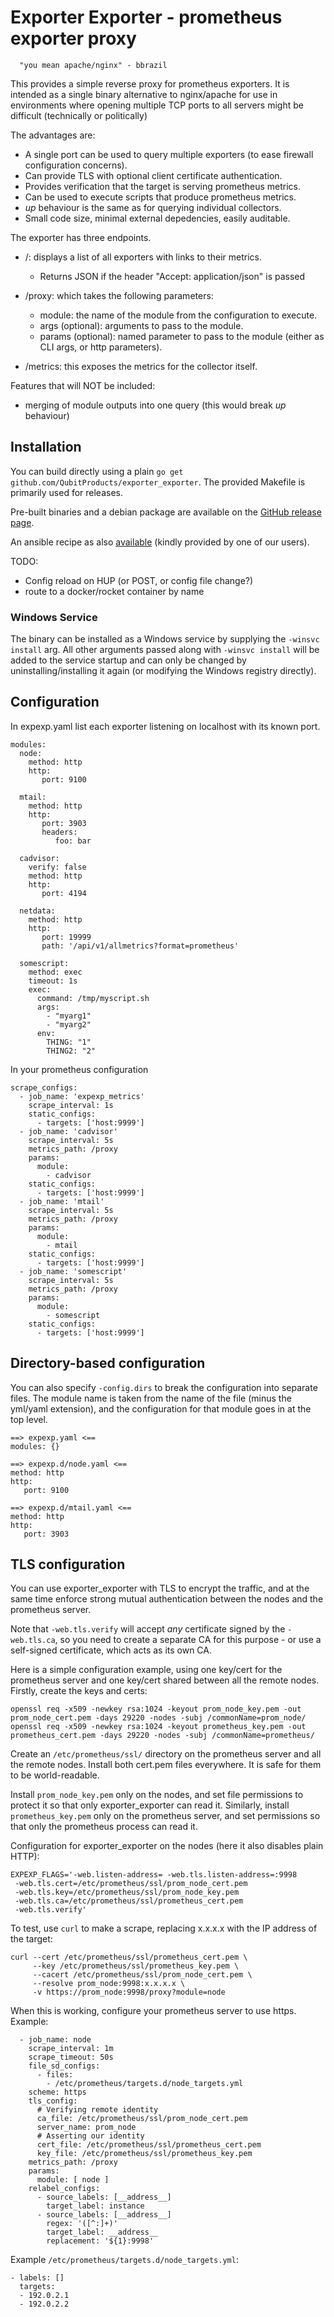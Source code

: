# Exporter Exporter - prometheus exporter proxy

```   "you mean apache/nginx" - bbrazil ```

This provides a simple reverse proxy for prometheus exporters. It is intended as a
single binary alternative to nginx/apache for use in environments where opening multiple
TCP ports to all servers might be difficult (technically or politically)

The advantages are:

- A single port can be used to query multiple exporters (to ease firewall configuration concerns).
- Can provide TLS with optional client certificate authentication.
- Provides verification that the target is serving prometheus metrics.
- Can be used to execute scripts that produce prometheus metrics.
- _up_ behaviour is the same as for querying individual collectors.
- Small code size, minimal external depedencies, easily auditable.

The exporter has three endpoints.

- /: displays a list of all exporters with links to their metrics.
  - Returns JSON if the header "Accept: application/json" is passed

- /proxy: which takes the following parameters:
  - module: the name of the module from the configuration to execute.
  - args (optional): arguments to pass to the module.
  - params (optional): named parameter to pass to the module (either as CLI args, or http parameters).

- /metrics: this exposes the metrics for the collector itself.

Features that will NOT be included:

- merging of module outputs into one query (this would break _up_ behaviour)

## Installation

You can build directly using a plain ```go get github.com/QubitProducts/exporter_exporter```.
The provided Makefile is primarily used for releases.

Pre-built binaries and a debian package are available on the [GitHub release page](https://github.com/QubitProducts/exporter_exporter/releases).

An ansible recipe as also [available](https://github.com/umanit/ansible-prometheus_exporter_exporter) (kindly provided by one of our users).

TODO:

- Config reload on HUP (or POST, or config file change?)
- route to a docker/rocket container by name

### Windows Service

The binary can be installed as a Windows service by supplying the `-winsvc install` arg.
All other arguments passed along with `-winsvc install` will be added to the service startup 
and can only be changed by uninstalling/installing it again (or modifying the Windows registry directly).

## Configuration

In expexp.yaml list each exporter listening on localhost with its known port.

```
modules:
  node:
    method: http
    http:
       port: 9100

  mtail:
    method: http
    http:
       port: 3903
       headers:
          foo: bar

  cadvisor:
    verify: false
    method: http
    http:
       port: 4194
  
  netdata:
    method: http
    http:
       port: 19999
       path: '/api/v1/allmetrics?format=prometheus'

  somescript:
    method: exec
    timeout: 1s
    exec:
      command: /tmp/myscript.sh
      args:
        - "myarg1"
        - "myarg2"
      env:
        THING: "1"
        THING2: "2"
```

In your prometheus configuration

```
scrape_configs:
  - job_name: 'expexp_metrics'
    scrape_interval: 1s
    static_configs:
      - targets: ['host:9999']
  - job_name: 'cadvisor'
    scrape_interval: 5s
    metrics_path: /proxy
    params:
      module:
        - cadvisor
    static_configs:
      - targets: ['host:9999']
  - job_name: 'mtail'
    scrape_interval: 5s
    metrics_path: /proxy
    params:
      module:
        - mtail
    static_configs:
      - targets: ['host:9999']
  - job_name: 'somescript'
    scrape_interval: 5s
    metrics_path: /proxy
    params:
      module:
        - somescript
    static_configs:
      - targets: ['host:9999']
```

## Directory-based configuration

You can also specify `-config.dirs` to break the configuration into separate
files.  The module name is taken from the name of the file (minus the
yml/yaml extension), and the configuration for that module goes in at the
top level.

```
==> expexp.yaml <==
modules: {}

==> expexp.d/node.yaml <==
method: http
http:
   port: 9100

==> expexp.d/mtail.yaml <==
method: http
http:
   port: 3903
```

## TLS configuration

You can use exporter_exporter with TLS to encrypt the traffic, and at the
same time enforce strong mutual authentication between the nodes and the
prometheus server.

Note that `-web.tls.verify` will accept *any* certificate signed by the
`-web.tls.ca`, so you need to create a separate CA for this purpose - or use
a self-signed certificate, which acts as its own CA.

Here is a simple configuration example, using one key/cert for the
prometheus server and one key/cert shared between all the remote nodes.
Firstly, create the keys and certs:

```
openssl req -x509 -newkey rsa:1024 -keyout prom_node_key.pem -out prom_node_cert.pem -days 29220 -nodes -subj /commonName=prom_node/
openssl req -x509 -newkey rsa:1024 -keyout prometheus_key.pem -out prometheus_cert.pem -days 29220 -nodes -subj /commonName=prometheus/
```

Create an `/etc/prometheus/ssl/` directory on the prometheus server and all
the remote nodes.  Install both cert.pem files everywhere.  It is safe for
them to be world-readable.

Install `prom_node_key.pem` only on the nodes, and set file permissions to
protect it so that only exporter_exporter can read it.  Similarly, install
`prometheus_key.pem` only on the prometheus server, and set permissions so
that only the prometheus process can read it.

Configuration for exporter_exporter on the nodes (here it also disables
plain HTTP):

```
EXPEXP_FLAGS='-web.listen-address= -web.tls.listen-address=:9998
 -web.tls.cert=/etc/prometheus/ssl/prom_node_cert.pem
 -web.tls.key=/etc/prometheus/ssl/prom_node_key.pem
 -web.tls.ca=/etc/prometheus/ssl/prometheus_cert.pem
 -web.tls.verify'
```

To test, use `curl` to make a scrape, replacing x.x.x.x with the IP address
of the target:

```
curl --cert /etc/prometheus/ssl/prometheus_cert.pem \
     --key /etc/prometheus/ssl/prometheus_key.pem \
     --cacert /etc/prometheus/ssl/prom_node_cert.pem \
     --resolve prom_node:9998:x.x.x.x \
     -v https://prom_node:9998/proxy?module=node
```

When this is working, configure your prometheus server to use https. Example:

```
  - job_name: node
    scrape_interval: 1m
    scrape_timeout: 50s
    file_sd_configs:
      - files:
        - /etc/prometheus/targets.d/node_targets.yml
    scheme: https
    tls_config:
      # Verifying remote identity
      ca_file: /etc/prometheus/ssl/prom_node_cert.pem
      server_name: prom_node
      # Asserting our identity
      cert_file: /etc/prometheus/ssl/prometheus_cert.pem
      key_file: /etc/prometheus/ssl/prometheus_key.pem
    metrics_path: /proxy
    params:
      module: [ node ]
    relabel_configs:
      - source_labels: [__address__]
        target_label: instance
      - source_labels: [__address__]
        regex: '([^:]+)'
        target_label: __address__
        replacement: '${1}:9998'
```

Example `/etc/prometheus/targets.d/node_targets.yml`:

```
- labels: []
  targets:
  - 192.0.2.1
  - 192.0.2.2
```
